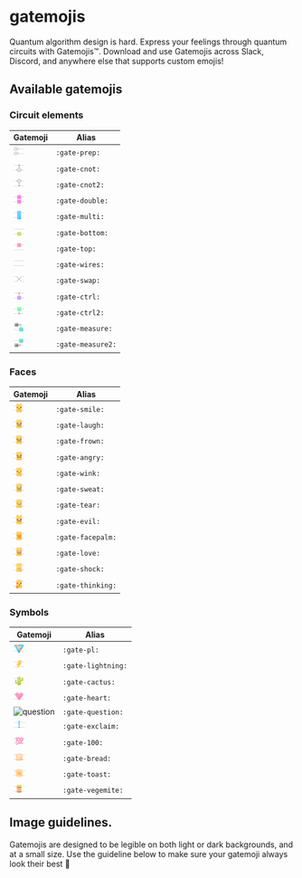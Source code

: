 # gatemojis

Quantum algorithm design is hard. Express your feelings through quantum circuits with Gatemojis™. Download and use Gatemojis across Slack, Discord, and anywhere else that supports custom emojis!

## Available gatemojis

### Circuit elements

Gatemoji | Alias
-------- | -----
<img src="gatemojis/gate-prep.png" width="20" height="20" alt="prep"/> | `:gate-prep:`
<img src="gatemojis/gate-cnot.png" width="20" height="20" alt="cnot"/> | `:gate-cnot:`
<img src="gatemojis/gate-cnot2.png" width="20" height="20" alt="cnot2"/> | `:gate-cnot2:`
<img src="gatemojis/gate-double.png" width="20" height="20" alt="double"/> | `:gate-double:`
<img src="gatemojis/gate-multi.png" width="20" height="20" alt="multi"/> | `:gate-multi:`
<img src="gatemojis/gate-bottom.png" width="20" height="20" alt="bottom"/> | `:gate-bottom:`
<img src="gatemojis/gate-top.png" width="20" height="20" alt="top"/> | `:gate-top:`
<img src="gatemojis/gate-wires.png" width="20" height="20" alt="wires"/> | `:gate-wires:`
<img src="gatemojis/gate-swap.png" width="20" height="20" alt="swap"/> | `:gate-swap:`
<img src="gatemojis/gate-ctrl.png" width="20" height="20" alt="ctrl"/> | `:gate-ctrl:`
<img src="gatemojis/gate-ctrl2.png" width="20" height="20" alt="ctrl2"/> | `:gate-ctrl2:`
<img src="gatemojis/gate-measure.png" width="20" height="20" alt="measure"/> | `:gate-measure:`
<img src="gatemojis/gate-measure2.png" width="20" height="20" alt="measure2"/> | `:gate-measure2:`

### Faces

Gatemoji | Alias
-------- | -----
<img src="gatemojis/gate-smile.png" width="20" height="20" alt="smile"/> | `:gate-smile:`
<img src="gatemojis/gate-laugh.png" width="20" height="20" alt="laugh"/> | `:gate-laugh:`
<img src="gatemojis/gate-frown.png" width="20" height="20" alt="frown"/> | `:gate-frown:`
<img src="gatemojis/gate-angry.png" width="20" height="20" alt="angry"/> | `:gate-angry:`
<img src="gatemojis/gate-wink.png" width="20" height="20" alt="wink"/> | `:gate-wink:`
<img src="gatemojis/gate-sweat.png" width="20" height="20" alt="sweat"/> | `:gate-sweat:`
<img src="gatemojis/gate-tear.png" width="20" height="20" alt="tear"/> | `:gate-tear:`
<img src="gatemojis/gate-evil.png" width="20" height="20" alt="evil"/> | `:gate-evil:`
<img src="gatemojis/gate-facepalm.png" width="20" height="20" alt="facepalm"/> | `:gate-facepalm:`
<img src="gatemojis/gate-love.png" width="20" height="20" alt="love"/> | `:gate-love:`
<img src="gatemojis/gate-shock.png" width="20" height="20" alt="shock"/> | `:gate-shock:`
<img src="gatemojis/gate-thinking.png" width="20" height="20" alt="thinking"/> | `:gate-thinking:`

### Symbols

Gatemoji | Alias
-------- | -----
<img src="gatemojis/gate-pl.png" width="20" height="20" alt="pl"/> | `:gate-pl:`
<img src="gatemojis/gate-lightning.png" width="20" height="20" alt="lightning"/> | `:gate-lightning:`
<img src="gatemojis/gate-cactus.png" width="20" height="20" alt="cactus"/> | `:gate-cactus:`
<img src="gatemojis/gate-heart.png" width="20" height="20" alt="heart"/> | `:gate-heart:`
<img src="gatemojis/gate-question.png" width="20" height="20" alt="question"/> | `:gate-question:`
<img src="gatemojis/gate-exclaim.png" width="20" height="20" alt="exclaim"/> | `:gate-exclaim:`
<img src="gatemojis/gate-100.png" width="20" height="20" alt="100"/> | `:gate-100:`
<img src="gatemojis/gate-bread.png" width="20" height="20" alt="bread"/> | `:gate-bread:`
<img src="gatemojis/gate-toast.png" width="20" height="20" alt="toast"/> | `:gate-toast:`
<img src="gatemojis/gate-vegemite.png" width="20" height="20" alt="vegemite"/> | `:gate-vegemite:`


## Image guidelines.

Gatemojis are designed to be legible on both light or dark backgrounds, and at a small size. Use the guideline below to make sure your gatemoji always look their best 💄



